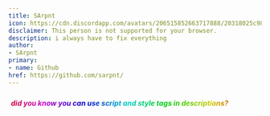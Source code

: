 ```yaml
---
title: SArpnt
icon: https://cdn.discordapp.com/avatars/206515852663717888/20318025c98dc7d59232588f73670351.png
disclaimer: This person is not supported for your browser.
description: i always have to fix everything
author:
- SArpnt
primary:
- name: Github
href: https://github.com/sarpnt/
---
```

<style>
	.page-header>*>*>*>* {
		color: #f0f;
	}

	.SArRA {
		color: transparent;
		padding: 5px;
		margin-bottom: 0rem;
		background: linear-gradient(270deg, #c00, #cc0, #0c0, #0cc, #00c, #c0c,
		#c00, #cc0, #0c0, #0cc, #00c, #c0c,#c00);
		background-size: 200% 100%;
		animation: SArRAA 2s linear infinite;
		-webkit-background-clip: text;
		-moz-background-clip: text;
		-o-background-clip: text;
		background-clip: text;
	}

	@keyframes SArRAA {
		0% {background-position: 0% 50%}
		100% {background-position: 100% 50%}
	}
</style>
<h5 class="SArRA">did you know you can use script and style tags in descriptions?</h5>
